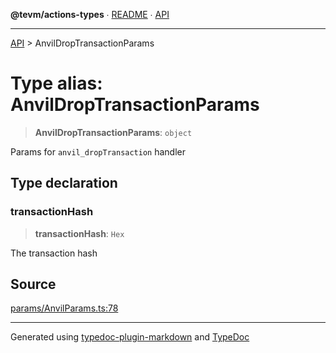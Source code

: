 **@tevm/actions-types** ∙ [README](../README.md) ∙ [API](../API.md)

***

[API](../API.md) > AnvilDropTransactionParams

# Type alias: AnvilDropTransactionParams

> **AnvilDropTransactionParams**: `object`

Params for `anvil_dropTransaction` handler

## Type declaration

### transactionHash

> **transactionHash**: `Hex`

The transaction hash

## Source

[params/AnvilParams.ts:78](https://github.com/evmts/tevm-monorepo/blob/main/core/actions-types/src/params/AnvilParams.ts#L78)

***
Generated using [typedoc-plugin-markdown](https://www.npmjs.com/package/typedoc-plugin-markdown) and [TypeDoc](https://typedoc.org/)
